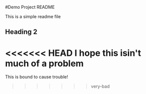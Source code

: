 #Demo Project README

This is a simple readme file

## Heading 2

<<<<<<< HEAD
I hope this isin't much of a problem
=======
This is bound to cause trouble!
>>>>>>> very-bad
